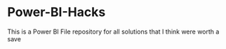 # Power-BI-Hacks
This is a Power BI File repository for all solutions that I think were worth a save
